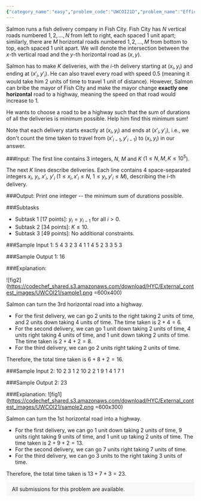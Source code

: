 ```yaml
---
{"category_name":"easy","problem_code":"UWCOI21D","problem_name":"Efficient Delivery","problemComponents":{"constraints":"","constraintsState":false,"subtasks":"","subtasksState":false,"inputFormat":"","inputFormatState":false,"outputFormat":"","outputFormatState":false,"sampleTestCases":{}},"video_editorial_url":"","languages_supported":{"0":"CPP14","1":"C","2":"JAVA","3":"PYTH 3.6","4":"CPP17","5":"PYTH","6":"PYP3","7":"CS2","8":"ADA","9":"PYPY","10":"TEXT","11":"PAS fpc","12":"NODEJS","13":"RUBY","14":"PHP","15":"GO","16":"HASK","17":"TCL","18":"PERL","19":"SCALA","20":"LUA","21":"kotlin","22":"BASH","23":"JS","24":"LISP sbcl","25":"rust","26":"PAS gpc","27":"BF","28":"CLOJ","29":"R","30":"D","31":"CAML","32":"FORT","33":"ASM","34":"swift","35":"FS","36":"WSPC","37":"LISP clisp","38":"SQL","39":"SCM guile","40":"PERL6","41":"ERL","42":"CLPS","43":"ICK","44":"NICE","45":"PRLG","46":"ICON","47":"COB","48":"SCM chicken","49":"PIKE","50":"SCM qobi","51":"ST","52":"SQLQ","53":"NEM"},"max_timelimit":1,"source_sizelimit":50000,"problem_author":"smjleo","problem_tester":"","date_added":"13-12-2020","tags":{"0":"easy","1":"smjleo","2":"uwcoi21"},"problem_difficulty_level":"Easy","best_tag":"","editorial_url":"https://discuss.codechef.com/problems/UWCOI21D","time":{"view_start_date":1104528600,"submit_start_date":1104528600,"visible_start_date":1104528600,"end_date":1735669800},"is_direct_submittable":false,"problemDiscussURL":"https://discuss.codechef.com/search?q=UWCOI21D","is_proctored":false,"visitedContests":{},"layout":"problem"}
---
```

Salmon runs a fish delivery company in Fish City. Fish City has $N$ vertical roads numbered $1, 2, ..., N$ from left to right, each spaced 1 unit apart; similarly, there are $M$ horizontal roads numbered $1, 2, ..., M$ from bottom to top, each spaced 1 unit apart. We will denote the intersection between the $x$-th vertical road and the $y$-th horizontal road as $(x, y)$. 

Salmon has to make $K$ deliveries, with the $i$-th delivery starting at $(x_i, y_i)$ and ending at $(x'_i, y'_i)$. He can also travel every road with speed $0.5$ (meaning it would take him $2$ units of time to travel $1$ unit of distance). However, Salmon can bribe the mayor of Fish City and make the mayor change **exactly one horizontal** road to a highway, meaning the speed on that road would increase to $1$.

He wants to choose a road to be a highway such that the sum of durations of all the deliveries is minimum possible. Help him find this minimum sum!

Note that each delivery starts exactly at $(x_i, y_i)$ and ends at $(x'_i, y'_i)$, i.e., we don't count the time taken to travel from $(x'_{i-1}, y'_{i-1})$ to $(x_i, y_i)$ in our answer.

###Input:
The first line contains 3 integers, $N$, $M$ and $K$ ($1 \le N, M, K \le 10^5$).

The next $K$ lines describe deliveries. Each line contains 4 space-separated integers $x_i$, $y_i$, $x'_i$, $y'_i$ ($1 \le x_i, x'_i \le N$, $1 \le y_i, y'_i \le M$), describing the $i$-th delivery.

###Output:
Print one integer -- the minimum sum of durations possible.

###Subtasks
* Subtask 1 [17 points]: $y_i = y_{i-1}$ for all $i>0$. 
*  Subtask 2 [34 points]: $K \le 10$.
* Subtask 3 [49 points]: No additional constraints.

###Sample Input 1:
	5 4 3
	2 3 4 1
	1 4 5 2
	3 3 5 3

###Sample Output 1:
	16
	
###Explanation:

![fig2](https://codechef_shared.s3.amazonaws.com/download/HYC/External_contest_images/UWCOI21/sample1.png =600x400)

Salmon can turn the 3rd horizontal road into a highway.

- For the first delivery, we can go 2 units to the right taking 2 units of time, and 2 units down taking 4 units of time. The time taken is $2 + 4 = 6$.
- For the second delivery, we can go 1 unit down taking 2 units of time, 4 units right taking 4 units of time, and 1 unit down taking 2 units of time. The time taken is $2 + 4 + 2 = 8$.
- For the third delivery, we can go 2 units right taking 2 units of time.

Therefore, the total time taken is $6 + 8 + 2 = 16$.

###Sample Input 2:
	10 2 3
	1 2 10 2
	2 1 9 1
	4 1 7 1

###Sample Output 2:
	23

###Explanation:
![fig1](https://codechef_shared.s3.amazonaws.com/download/HYC/External_contest_images/UWCOI21/sample2.png =600x300)

Salmon can turn the 1st horizontal road into a highway.

- For the first delivery, we can go 1 unit down taking 2 units of time, 9 units right taking 9 units of time, and 1 unit up taking 2 units of time. The time taken is $2 + 9 + 2 = 13$.
- For the second delivery, we can go 7 units right taking 7 units of time.
- For the third delivery, we can go 3 units to the right taking 3 units of time.

Therefore, the total time taken is $13 + 7 + 3 = 23$.


<aside style='background: #f8f8f8;padding: 10px 15px;'><div>All submissions for this problem are available.</div></aside>